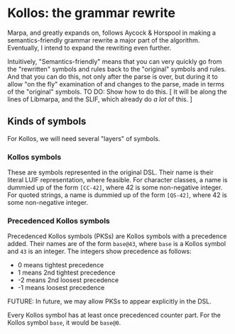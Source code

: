 # Kollos: the grammar rewrite

Marpa, and greatly expands on,
follows Aycock & Horspool in making a semantics-friendly
grammar rewrite a major part of the algorithm.
Eventually, I intend to expand the rewriting even
further.

Intuitively,
"Semantics-friendly" means that you can very quickly
go from the "rewritten" symbols and rules
back to the "original" symbols and rules.
And that you can do this, not only after
the parse is over, but during it
to allow "on the fly" examination of
and changes to the parse,
made in terms of the "original"
symbols.
TO DO: Show how to do this.
[ It will be along the lines of Libmarpa,
and the SLIF, which already do *a lot* of this. ]

## Kinds of symbols

For Kollos, we will need several "layers" of symbols.

### Kollos symbols

These are symbols represented in the original DSL.
Their name is their literal LUIF representation,
where feasible.
For character classes,
a name is dummied up of the form `[CC-42]`,
where 42 is some non-negative integer.
For quoted strings,
a name is dummied up of the form `[QS-42]`,
where 42 is some non-negative integer.

### Precedenced Kollos symbols

Precedenced Kollos symbols (PKSs)
are Kollos symbols with a precedence added.
Their names are of the form `base@43`,
where `base` is a Kollos symbol
and `43` is an integer.
The integers show precedence as follows:

+ 0 means tightest precedence
+ 1 means 2nd tightest precedence
+ -2 means 2nd loosest precedence
+ -1 means loosest precedence

FUTURE: In future, we may allow PKSs
to appear explicitly in the DSL.

Every Kollos symbol has at least once precedenced
counter part.
For the Kollos symbol `base`, it would be `base@0`.

